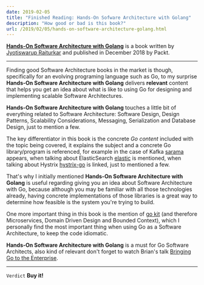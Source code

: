 ```yaml
---
date: 2019-02-05
title: "Finished Reading: Hands-On Sofware Architecture with Golang"
description: "How good or bad is this book?"
url: /2019/02/05/hands-on-software-architecture-golang.html
---
```


[**Hands-On Software Architecture with Golang**](https://www.packtpub.com/application-development/hands-software-architecture-golang) is a book written by [Jyotiswarup Raiturkar](https://github.com/cookingkode/book) and published in December 2018 by Packt.

---

Finding good Software Architecture books in the market is though, specifically for an evolving programing language such as Go, to my surprise **Hands-On Software Architecture with Golang** delivers **relevant** content that helps you get an idea about what is like to using Go for designing and implementing scalable Software Architectures.

**Hands-On Software Architecture with Golang** touches a little bit of everything related to Software Architecture: Software Design, Design Patterns, Scalability Considerations, Messaging, Serialization and Database Design, just to mention a few.

The key differentiator in this book is the concrete _Go content_ included with the topic being covered, it explains the subject and a concrete Go library/program is referenced, for example in the case of Kafka [sarama](https://github.com/Shopify/sarama) appears, when talking about ElasticSearch [elastic](https://github.com/olivere/elastic) is mentioned, when talking about Hystrix [hystrix-go](https://github.com/afex/hystrix-go) is linked, just to mentioned a few.

That's why I initially mentioned **Hands-On Software Architecture with Golang** is useful regarding giving you an idea about Software Architecture with Go, because although you may be familiar with all those technologies already, having concrete implementations of those libraries is a great way to determine how feasible is the system you're trying to build.

One more important thing in this book is the mention of [go kit](https://github.com/go-kit/kit) (and therefore Microservices, Domain Driven Design and Bounded Context), which I personally find the most important thing when using Go as a Software Architecture, to keep the code idiomatic.

**Hands-On Software Architecture with Golang** is a must for Go Software Architects, also kind of relevant don't forget to watch Brian's talk [Bringing Go to the Enterprise](https://www.youtube.com/watch?v=mxlJqrVSalY).

---

`Verdict` **Buy it!**
